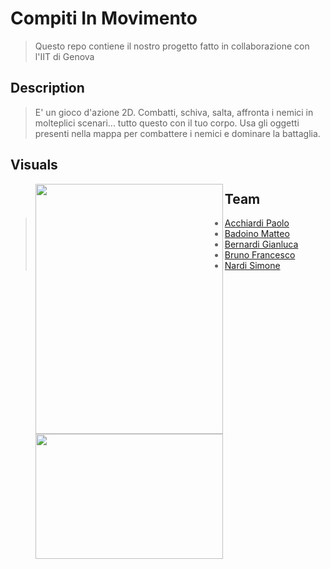 # Compiti In Movimento

> Questo repo contiene il nostro progetto fatto in collaborazione con l'IIT di Genova

## Description

> E' un gioco d'azione 2D. Combatti, schiva, salta, affronta i nemici in molteplici scenari... tutto questo con il tuo corpo. Usa gli oggetti presenti nella mappa per combattere i nemici e dominare la battaglia.

## Visuals
> <img src="https://www.researchgate.net/profile/Antonio_Busson/publication/336435015/figure/fig7/AS:814975819976715@1571316785707/a-Keypoints-that-can-be-detected-by-the-OpenPose-algorithm-3-Image-adapted-from.ppm" align="left" height="400" width="300" >
> <img src="https://s3-ap-northeast-1.amazonaws.com/ledge-assets/media/wp-content/uploads/2018/02/27140445/openpose_eyecatch.jpg" align="left" height="200" width="300" >

## Team
> * [Acchiardi Paolo](https://github.com/paoloacchiardi "paoloacchiardi")
> * [Badoino Matteo](https://github.com/BadoinoMatteo "BadoinoMatteo")
> * [Bernardi Gianluca](https://github.com/GianluBerna "GianluBerna")
> * [Bruno Francesco](https://github.com/FraBrunoSchool "FraBrunoSchool")
> * [Nardi Simone](https://github.com/SimoNardi "SimoNardi")
